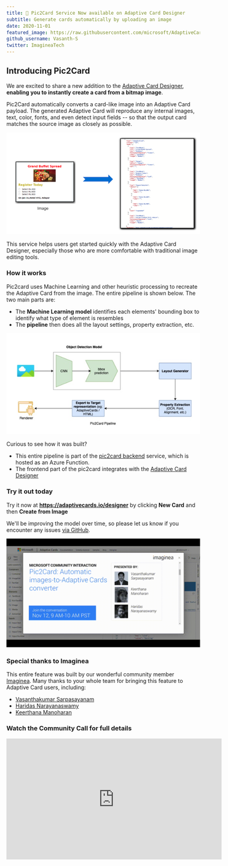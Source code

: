 ```yaml
---
title: 🎉 Pic2Card Service Now available on Adaptive Card Designer
subtitle: Generate cards automatically by uploading an image
date: 2020-11-01
featured_image: https://raw.githubusercontent.com/microsoft/AdaptiveCards/main/source/nodejs/adaptivecards-site/pages/_posts/2020/Community-Call-November/pic2card.gif
github_username: Vasanth-S
twitter: ImagineaTech
---
```


## Introducing Pic2Card 

We are excited to share a new addition to the [Adaptive Card Designer](https://adaptivecards.io/designer), **enabling you to instantly create a card from a bitmap image**. 

Pic2Card automatically converts a card-like image into an Adaptive Card payload. The generated Adaptive Card will reproduce any internal images, text, color, fonts, and even detect input fields -- so that the output card matches the source image as closely as possible.

![what-is-pic2card](Community-Call-November/whatispic2card.png)

This service helps users get started quickly with the Adaptive Card Designer, especially those who are more comfortable with traditional image editing tools. 

### How it works

Pic2card uses Machine Learning and other heuristic processing to recreate the Adaptive Card from the image. The entire pipeline is shown below. The two main parts are:

- The **Machine Learning model** identifies each elements' bounding box to identify what type of element is resembles
- The **pipeline** then does all the layout settings, property extraction, etc. 
  
![pic2card-pipeline](Community-Call-November/pic2card_pipeline.png)

Curious to see how it was built?

- This entire pipeline is part of the [pic2card backend](https://github.com/microsoft/AdaptiveCards/tree/main/source/pic2card)
service, which is hosted as an Azure Function. 
- The frontend part of the pic2card integrates with the [Adaptive Card Designer](https://github.com/microsoft/AdaptiveCards/tree/main/source/nodejs/adaptivecards-designer)


### Try it out today

Try it now at **https://adaptivecards.io/designer** by clicking **New Card** and then **Create from Image**

We'll be improving the model over time, so please let us know if you encounter any issues [via GitHub](https://github.com/microsoft/AdaptiveCards/issues/new?template=pi2card.md).

![Pic2Card](Community-Call-November/pic2card.gif)

### Special thanks to Imaginea

This entire feature was built by our wonderful community member [Imaginea](https://www.imaginea.com/). Many thanks to your whole team for bringing this feature to Adaptive Card users, including:

* [Vasanthakumar Sarpasayanam](https://www.linkedin.com/in/vasanthakumar-sarpasayanam/)
* [Haridas Narayanaswamy](https://github.com/haridas)
* [Keerthana Manoharan](https://github.com/Keerthana786)

### Watch the Community Call for full details

<iframe width="560" title="Community Call Video" height="315" src="https://www.youtube.com/embed/b7FVAsaWo3g" frameborder="0" allow="accelerometer; autoplay; clipboard-write; encrypted-media; gyroscope; picture-in-picture" allowfullscreen></iframe>
